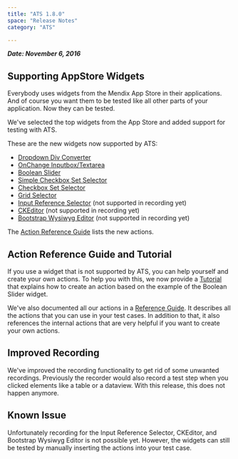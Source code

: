 ```yaml
---
title: "ATS 1.8.0"
space: "Release Notes"
category: "ATS"

---
```


***Date: November 6, 2016***

## Supporting AppStore Widgets

Everybody uses widgets from the Mendix App Store in their applications. And of course you want them to be tested like all other parts of your application. Now they can be tested.

We've selected the top widgets from the App Store and added support for testing with ATS.

These are the new widgets now supported by ATS:
* [Dropdown Div Converter](https://appstore.home.mendix.com/link/app/2089/Mendix/DropdownDivConverter)
* [OnChange Inputbox/Textarea](https://appstore.home.mendix.com/link/app/89/Mendix/OnChange-Inputbox)
* [Boolean Slider](https://appstore.home.mendix.com/link/app/1798/Mendix/Boolean-Slider)
* [Simple Checkbox Set Selector](https://appstore.home.mendix.com/link/app/2349/Mendix/Simple-Checkbox-Set-Selector)
* [Checkbox Set Selector](https://appstore.home.mendix.com/link/app/121/Mendix/Checkbox-set-selector-(Table))
* [Grid Selector](https://appstore.home.mendix.com/link/app/266/Mendix/Grid-Selector)
* [Input Reference Selector](https://appstore.home.mendix.com/link/app/99/Mendix/Input-Reference-Selector) (not supported in recording yet)
* [CKEditor](https://appstore.home.mendix.com/link/app/1715/Mendix/CKEditor-For-Mendix) (not supported in recording yet)
* [Bootstrap Wysiwyg Editor](https://appstore.home.mendix.com/link/app/902/Mendix/Bootstrap-Wysiwyg-Editor) (not supported in recording yet)

The [Action Reference Guide](/ATS/standard-actions-reference#mendix-appstore-widgets-actions) lists the new actions.

## Action Reference Guide and Tutorial

If you use a widget that is not supported by ATS, you can help yourself and create your own actions. To help you with this, we now provide a [Tutorial](/ATS/custom-action-creation-tutorial) that explains how to create an action based on the example of the Boolean Slider widget.

We've also documented all our actions in a [Reference Guide](/ATS/standard-actions-reference). It describes all the actions that you can use in your test cases. In addition to that, it also references the internal actions that are very helpful if you want to create your own actions.

## Improved Recording

We've improved the recording functionality to get rid of some unwanted recordings. Previously the recorder would also record a test step when you clicked elements like a table or a dataview. With this release, this does not happen anymore.

## Known Issue

Unfortunately recording for the Input Reference Selector, CKEditor, and Bootstrap Wysiwyg Editor is not possible yet. However, the widgets can still be tested by manually inserting the actions into your test case.
